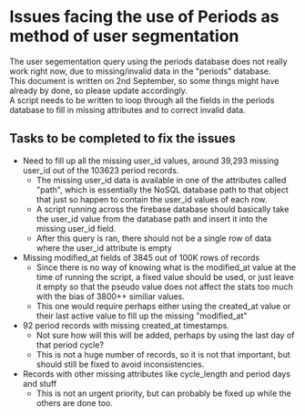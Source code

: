 # Issues facing the use of Periods as method of user segmentation
The user segementation query using the periods database does not really work right now, due to missing/invalid data in the "periods" database.  
This document is written on 2nd September, so some things might have already by done, so please update accordingly.  
A script needs to be written to loop through all the fields in the periods database to fill in missing attributes and to correct invalid data.  

## Tasks to be completed to fix the issues
- Need to fill up all the missing user_id values, around 39,293 missing user_id out of the 103623 period records.
    - The missing user_id data is available in one of the attributes called "path", which is essentially the NoSQL database path to that object that just so happen to contain the user_id values of each row.
    - A script running across the firebase database should basically take the user_id value from the database path and insert it into the missing user_id field.
    - After this query is ran, there should not be a single row of data where the user_id attribute is empty
- Missing modified_at fields of 3845 out of 100K rows of records
    - Since there is no way of knowing what is the modified_at value at the time of running the script, a fixed value should be used, or just leave it empty so that the pseudo value does not affect the stats too much with the bias of 3800++ similiar values.
    - This one would require perhaps either using the created_at value or their last active value to fill up the missing "modified_at"
- 92 period records with missing created_at timestamps.
    - Not sure how will this will be added, perhaps by using the last day of that period cycle?
    - This is not a huge number of records, so it is not that important, but should still be fixed to avoid inconsistencies.
- Records with other missing attributes like cycle_length and period days and stuff
    - This is not an urgent priority, but can probably be fixed up while the others are done too.